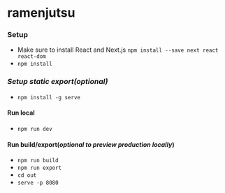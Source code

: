 # ramenjutsu

### Setup
- Make sure to install React and Next.js `npm install --save next react react-dom`
- `npm install`

### _Setup static export(optional)_
- `npm install -g serve`

#### Run local
- `npm run dev`

#### Run build/export(_optional to preview production locally_)
- `npm run build`
- `npm run export`
- `cd out`
- `serve -p 8080`
